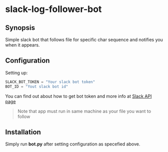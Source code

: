 # slack-log-follower-bot

## Synopsis

Simple slack bot that follows file for specific char sequence and notifies you when it appears.

## Configuration

Setting up:

```python
SLACK_BOT_TOKEN = "Your slack bot token"
BOT_ID = "Yout slack bot id"
```

You can find out about how to get bot token and more info at [Slack API page](https://api.slack.com/)

> Note that app must run in same machine as your file you want to follow

## Installation

Simply run **bot.py** after setting configuration as specefied above.
